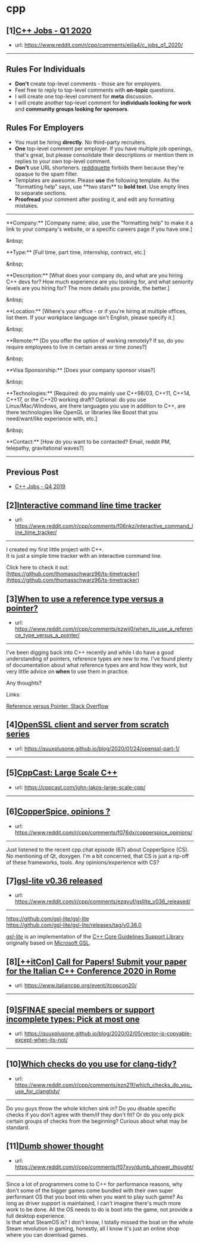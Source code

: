 # cpp
## [1][C++ Jobs - Q1 2020](https://www.reddit.com/r/cpp/comments/eiila4/c_jobs_q1_2020/)
- url: https://www.reddit.com/r/cpp/comments/eiila4/c_jobs_q1_2020/
---
Rules For Individuals
---------------------

* **Don't** create top-level comments - those are for employers.
* Feel free to reply to top-level comments with **on-topic** questions.
* I will create one top-level comment for **meta** discussion.
* I will create another top-level comment for **individuals looking for work** and **community groups looking for sponsors**.

Rules For Employers
---------------------

* You must be hiring **directly**. No third-party recruiters.
* **One** top-level comment per employer. If you have multiple job openings, that's great, but please consolidate their descriptions or mention them in replies to your own top-level comment.
* **Don't** use URL shorteners. [reddiquette](https://www.reddithelp.com/en/categories/reddit-101/reddit-basics/reddiquette) forbids them because they're opaque to the spam filter.
* Templates are awesome. Please **use** the following template. As the "formatting help" says, use \*\*two stars\*\* to **bold text**. Use empty lines to separate sections.
* **Proofread** your comment after posting it, and edit any formatting mistakes.

---

\*\*Company:\*\* [Company name; also, use the "formatting help" to make it a link to your company's website, or a specific careers page if you have one.]

&amp;nbsp;

\*\*Type:\*\* [Full time, part time, internship, contract, etc.]

&amp;nbsp;

\*\*Description:\*\* [What does your company do, and what are you hiring C++ devs for? How much experience are you looking for, and what seniority levels are you hiring for? The more details you provide, the better.]

&amp;nbsp;

\*\*Location:\*\* [Where's your office - or if you're hiring at multiple offices, list them. If your workplace language isn't English, please specify it.]

&amp;nbsp;

\*\*Remote:\*\* [Do you offer the option of working remotely? If so, do you require employees to live in certain areas or time zones?]

&amp;nbsp;

\*\*Visa Sponsorship:\*\* [Does your company sponsor visas?]

&amp;nbsp;

\*\*Technologies:\*\* [Required: do you mainly use C++98/03, C++11, C++14, C++17, or the C++20 working draft? Optional: do you use Linux/Mac/Windows, are there languages you use in addition to C++, are there technologies like OpenGL or libraries like Boost that you need/want/like experience with, etc.]

&amp;nbsp;

\*\*Contact:\*\* [How do you want to be contacted? Email, reddit PM, telepathy, gravitational waves?]

---

Previous Post
--------------

* [C++ Jobs - Q4 2019](https://www.reddit.com/r/cpp/comments/dbqgbw/c_jobs_q4_2019/)
## [2][Interactive command line time tracker](https://www.reddit.com/r/cpp/comments/f06nkz/interactive_command_line_time_tracker/)
- url: https://www.reddit.com/r/cpp/comments/f06nkz/interactive_command_line_time_tracker/
---
I created my first little project with C++.  
It is just a simple time tracker with an interactive command line.

Click here to check it out:  
[https://github.com/thomasschwarz96/ts-timetracker](https://github.com/thomasschwarz96/ts-timetracker)
## [3][When to use a reference type versus a pointer?](https://www.reddit.com/r/cpp/comments/ezwij0/when_to_use_a_reference_type_versus_a_pointer/)
- url: https://www.reddit.com/r/cpp/comments/ezwij0/when_to_use_a_reference_type_versus_a_pointer/
---
I've been digging back into C++ recently and while I do have a good understanding of pointers, reference types are new to me.  I've found plenty of documentation about what reference types are and how they work, but very little advice on **when** to use them in practice.

Any thoughts?

Links:  

[Reference versus Pointer, Stack Overflow](https://stackoverflow.com/questions/57483/what-are-the-differences-between-a-pointer-variable-and-a-reference-variable-in)
## [4][OpenSSL client and server from scratch series](https://www.reddit.com/r/cpp/comments/f099li/openssl_client_and_server_from_scratch_series/)
- url: https://quuxplusone.github.io/blog/2020/01/24/openssl-part-1/
---

## [5][CppCast: Large Scale C++](https://www.reddit.com/r/cpp/comments/f0489s/cppcast_large_scale_c/)
- url: https://cppcast.com/john-lakos-large-scale-cpp/
---

## [6][CopperSpice, opinions ?](https://www.reddit.com/r/cpp/comments/f076dx/copperspice_opinions/)
- url: https://www.reddit.com/r/cpp/comments/f076dx/copperspice_opinions/
---
Just listened to the recent cpp.chat episode (67) about CopperSpice (CS). No mentioning of Qt, doxygen. I'm a bit concerned, that CS is just a rip-off of these  frameworks, tools. Any opinions/experience with CS?
## [7][gsl-lite v0.36 released](https://www.reddit.com/r/cpp/comments/ezqvuf/gsllite_v036_released/)
- url: https://www.reddit.com/r/cpp/comments/ezqvuf/gsllite_v036_released/
---
https://github.com/gsl-lite/gsl-lite  
https://github.com/gsl-lite/gsl-lite/releases/tag/v0.36.0

[*gsl-lite*](https://github.com/gsl-lite/gsl-lite) is an implementation of the [C++ Core Guidelines Support Library](https://isocpp.github.io/CppCoreGuidelines/CppCoreGuidelines#S-gsl) originally based on [Microsoft GSL](https://github.com/microsoft/gsl).
## [8][[++itCon] Call for Papers! Submit your paper for the Italian C++ Conference 2020 in Rome](https://www.reddit.com/r/cpp/comments/ezrxiy/itcon_call_for_papers_submit_your_paper_for_the/)
- url: https://www.italiancpp.org/event/itcppcon20/
---

## [9][SFINAE special members or support incomplete types: Pick at most one](https://www.reddit.com/r/cpp/comments/ezvg8b/sfinae_special_members_or_support_incomplete/)
- url: https://quuxplusone.github.io/blog/2020/02/05/vector-is-copyable-except-when-its-not/
---

## [10][Which checks do you use for clang-tidy?](https://www.reddit.com/r/cpp/comments/ezn21f/which_checks_do_you_use_for_clangtidy/)
- url: https://www.reddit.com/r/cpp/comments/ezn21f/which_checks_do_you_use_for_clangtidy/
---
Do you guys throw the whole kitchen sink in? Do you disable specific checks if you don't agree with them/if they don't fit? Or do you only pick certain groups of checks from the beginning? Curious about what may be standard.
## [11][Dumb shower thought](https://www.reddit.com/r/cpp/comments/f07xvy/dumb_shower_thought/)
- url: https://www.reddit.com/r/cpp/comments/f07xvy/dumb_shower_thought/
---
Since a lot of programmers come to C++ for performance reasons, why don't some of the bigger games come bundled with their own super performant OS that you boot into when you want to play such game? As long as driver support is maintained, I can't imagine there's much more work to be done. All the OS needs to do is boot into the game, not provide a full desktop experience.  
Is that what SteamOS is? I don't know, I totally missed the boat on the whole Steam revolution in gaming, honestly, all I know it's just an online shop where you can download games.
